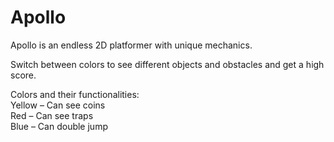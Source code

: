 # Apollo

Apollo is an endless 2D platformer with unique mechanics.

Switch between colors to see different objects and obstacles and get a high score.

Colors and their functionalities:  
Yellow – Can see coins  
Red – Can see traps  
Blue – Can double jump  
